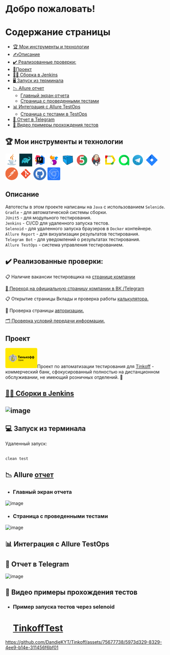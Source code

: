 <h1>Добро пожаловать!</br> 

# <a name="TableOfContents">Содержание страницы</a>
+ [:trophy: Мои инструменты и технологии](#MyToolsAndTechnologies)
+ [✍Описаниe](#Description)
+ [:heavy_check_mark:  Реализованные проверки:](#ImplementedСhecks)
+ [🎯Проект](#Project)
+ [👷‍♂️ Сборка в Jenkins](#Build_in_Jenkins)
+ [🖥 Запуск из терминала](#terminal)
+ [:chart_with_downwards_trend: Allure отчет](#Allure_report)
    + [Главный экран отчета](#Allure_report1)
    + [Страница с проведенными тестами](#Allure_report2)
+ [:bar_chart: Интеграция с Allure TestOps](#Integration_Allure_TestOps)
    + [Страница с тестами в TestOps](#ManualTest)
+ [:iphone: Отчет в Telegram](#Telegram)
+ [:movie_camera: Видео примеры прохождения тестов](#Video)

<a name="MyToolsAndTechnologies"><h2>:trophy: Мои инструменты и технологии</h2></a>
<p  align="center">

<code><a href = "https://www.java.com/ru/">![This is an image](/design/icons/Java.png)</a></code>
<code><a href = "https://gradle.org/">![This is an image](/design/icons/gradle.png)</a></code>
<code><a href = "https://www.jetbrains.com/ru-ru/idea/">![This is an image](/design/icons/Intelij_IDEA.png)</a></code>
<code><a href = "https://ru.selenide.org/">![This is an image](/design/icons/Selenide.png)</a></code>
<code><a href = "https://selenoid.autotests.cloud/#/">![This is an image](/design/icons/Selenoid.png)</a></code>
<code><a href = "https://junit.org/junit5/">![This is an image](/design/icons/JUnit5.png)</a></code>
<code><a href = "https://www.jenkins.io/">![This is an image](/design/icons/Jenkins.png)</a></code>
<code><a href = "https://github.com/allure-framework">![This is an image](/design/icons/Allure_Report.png)</a></code>
<code><a href = "https://qameta.io/">![This is an image](/design/icons/AllureTestOps.png)</a></code>
<code><a href = "https://web.telegram.org/k/">![This is an image](/design/icons/Telegram.png)</a></code>
<code><a href = "https://www.atlassian.com/ru/software/jira">![This is an image](/design/icons/Jira.png)</a></code>
<code><a href = "https://www.postman.com/">![This is an image](/design/icons/postman.png)</a></code>
<code><a href = "https://git-scm.com/">![This is an image](/design/icons/git.png)</a></code>
<code><a href = "https://github.com/">![This is an image](/design/icons/GitHub.png)</a></code>
<code><a href = "https://developer.chrome.com/docs/devtools/">![This is an image](/design/icons/devtools.png)</a></code>
</br>

<a name="Description"><h2>Описаниe</h2></a>
Автотесты в этом проекте написаны на `Java` с использованием `Selenide`.\
`Gradle` - для автоматической системы сборки.  \
`JUnit5` - для модульного тестирования.\
`Jenkins` - CI/CD для удаленного запуска тестов.\
`Selenoid` - для удаленного запуска браузеров в `Docker` контейнере.\
`Allure Report` - для визуализации результатов тестирования.\
`Telegram Bot` - для уведомлений о результатах тестирования.\
`Allure TestOps` - система управления тестированием.

<a name="ImplementedСhecks"><h2>:heavy_check_mark:  Реализованные проверки:</h2></a>

:clipboard: Наличие вакансии тестировщика на <a href = "https://www.tinkoff.ru/career/it/?specialtyUrl=testirovanie">странице компании </br>

:speech_balloon: Переход на официальную страницу компании в <a href = "https://vk.com/tinkoffbank">ВК
<a href = "https://t.me/tinkoffbank">/Telegram</a>


:clipboard: 
Открытие страницы Вклады и проверка работы <a href = "https://www.tinkoff.ru/deposit/?internal_source=home_icon"> калькулятора.</a>
</br>

🔎 
Проверка страницы <a href = "https://www.tinkoff.ru/login/"> авторизации.
</br>

:card_index_dividers: Проверка <a href = "https://www.tinkoff.ru/business/reports/">условий передачи информации.<a/>
</br>

 <a name="Project"><h2>Проект</h2></a>

 <code><a href="https://www.tinkoff.ru/"><img src="/design/icons/tink.png" width="100"></a></code>Проект по автоматизации тестирования для <a target="_blank" href="https://www.tinkoff.ru/">Tinkoff</a> - коммерческий банк, сфокусированный полностью на дистанционном обслуживании, не имеющий розничных отделений.
 :star2:

<a name="Build_in_Jenkins" href="https://jenkins.autotests.cloud/job/TinkoffTest/"><h2>👷‍♂️ Сборки в [Jenkins](https://jenkins.autotests.cloud/job/TinkoffTest/)<h2></a>

![image](https://github.com/DandieKYT/Tinkoff/assets/75677738/1904d051-1d2b-43f3-b0c3-76f3c7d39a92)



<a name="terminal"><h2>:computer: Запуск из терминала</h2></a>
Удаленный запуск:

```

clean test

```
<a name="Allure_report"><h2>:chart_with_downwards_trend: Allure </a><a href="https://jenkins.autotests.cloud/job/TinkoffTest/4/allure/">отчет</a></h2>

- <a name="Allure_report1"><h3>Главный экран отчета</h3></a>

![image](https://github.com/DandieKYT/Tinkoff/assets/75677738/3ec0e1fc-5672-402e-b399-bd23848892ae)



-  <a name="Allure_report2"><h3>Страница с проведенными тестами</h3></a>

![image](https://github.com/DandieKYT/Tinkoff/assets/75677738/dffb8315-97ea-40d7-b993-893a97465cd4)



<a name="Integration_Allure_TestOps"><h2>:bar_chart: Интеграция с Allure TestOps</h2></a>




<a name="Telegram"><h2>:iphone: Отчет в Telegram</h2></a>

![image](https://github.com/DandieKYT/Tinkoff/assets/75677738/a89c1c1f-9472-4e0f-9459-2b499c0263a5)



<a name="Video"><h2>:movie_camera: Видео примеры прохождения тестов</h2></a>

- <a name="Video1"><h3>Пример запуска тестов через selenoid</h3></a>
    <h1><a href="https://selenoid.autotests.cloud/video/1a0320049502144d9421ba731289a673.mp4">TinkoffTest<br>





https://github.com/DandieKYT/Tinkoff/assets/75677738/5973d329-8329-4ee9-b14e-311456f6bf01





